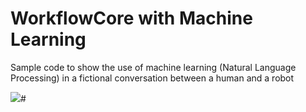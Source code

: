 
# WorkflowCore with Machine Learning

Sample code to show the use of machine learning (Natural Language Processing) in a fictional conversation between a human and a robot

![](https://user-images.githubusercontent.com/6631390/77421858-f02f9080-6da2-11ea-869a-d76c6f698400.png)# 


